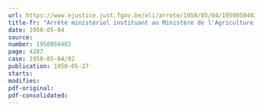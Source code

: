 ```yaml
---
url: https://www.ejustice.just.fgov.be/eli/arrete/1950/05/04/1950050402/justel
title-fr: "Arrêté ministériel instituant au Ministère de l'Agriculture une commission consultative des matières premières pour l'agriculture"
date: 1950-05-04
source:
number: 1950050402
page: 4287
case: 1950-05-04/02
publication: 1950-05-27
starts:
modifies:
pdf-original:
pdf-consolidated:
---
```


